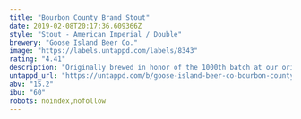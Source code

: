 ```yaml
---
title: "Bourbon County Brand Stout"
date: 2019-02-08T20:17:36.609366Z
style: "Stout - American Imperial / Double"
brewery: "Goose Island Beer Co."
image: "https://labels.untappd.com/labels/8343"
rating: "4.41"
description: "Originally brewed in honor of the 1000th batch at our original Clybourn brewpub. A liquid as dark and dense as a black hole with thick foam the color of a bourbon barrel. The nose is an intense mix of charred oak, chocolate, vanilla, caramel and smoke. One sip has more flavor than your average case of beer."
untappd_url: "https://untappd.com/b/goose-island-beer-co-bourbon-county-brand-stout/8343"
abv: "15.2"
ibu: "60"
robots: noindex,nofollow
---
```

